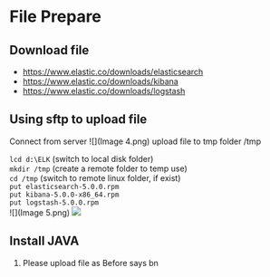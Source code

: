 # File Prepare
 

## Download file


* https://www.elastic.co/downloads/elasticsearch
* https://www.elastic.co/downloads/kibana
* https://www.elastic.co/downloads/logstash



## Using sftp to upload file 
Connect from server
![](Image 4.png)
upload file to tmp folder /tmp

```lcd d:\ELK``` (switch to local disk folder)   
```mkdir /tmp``` (create a remote folder to temp use)    
```cd /tmp``` (switch to remote linux folder, if exist)    
```put elasticsearch-5.0.0.rpm```   
```put kibana-5.0.0-x86_64.rpm```   
```put logstash-5.0.0.rpm```   
![](Image 5.png)
![](1.png)


## Install JAVA 

1. Please upload file as Before says bn   




